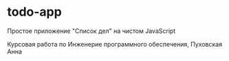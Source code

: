 # todo-app
Простое приложение "Список дел" на чистом JavaScript









Курсовая работа по Инженерие программного обеспечения, Пуховская Анна
